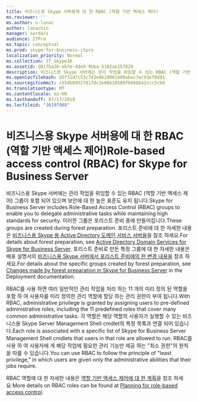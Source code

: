 ```yaml
---
title: 비즈니스용 Skype 서버용에 대 한 RBAC (역할 기반 액세스 제어)
ms.reviewer: ''
ms.author: v-lanac
author: lanachin
manager: serdars
audience: ITPro
ms.topic: conceptual
ms.prod: skype-for-business-itpro
localization_priority: Normal
ms.collection: IT_Skype16
ms.assetid: d01fba36-eb7e-4de9-9bba-5102ae157820
description: 비즈니스용 Skype 서버에는 관리 작업을 위임할 수 있는 RBAC (역할 기반 액세스 제어) 그룹이 포함 되어 있으며 보안에 대 한 높은 표준도 유지 됩니다. 이러한 그룹은 포리스트 준비 중에 만들어집니다. 포리스트 준비에 대 한 자세한 내용은 비즈니스용 Skype 용 Active Directory 도메인 서비스 서버용을 참조 하세요. 포리스트 준비로 만든 특정 그룹에 대 한 자세한 내용은 배포 설명서의 비즈니스용 Skype 서버에서 포리스트 준비에의 한 변경 내용을 참조 하세요.
ms.openlocfilehash: d5f31d7c53c743e4b2d001b00abec7ec93ef8d91
ms.sourcegitcommit: c554b09527817dc3e06b10509f6668b42ccc5cb9
ms.translationtype: MT
ms.contentlocale: ko-KR
ms.lasthandoff: 07/17/2019
ms.locfileid: "36197988"
---
```

# <a name="role-based-access-control-rbac-for-skype-for-business-server"></a><span data-ttu-id="e74e0-106">비즈니스용 Skype 서버용에 대 한 RBAC (역할 기반 액세스 제어)</span><span class="sxs-lookup"><span data-stu-id="e74e0-106">Role-based access control (RBAC) for Skype for Business Server</span></span>
 
<span data-ttu-id="e74e0-107">비즈니스용 Skype 서버에는 관리 작업을 위임할 수 있는 RBAC (역할 기반 액세스 제어) 그룹이 포함 되어 있으며 보안에 대 한 높은 표준도 유지 됩니다.</span><span class="sxs-lookup"><span data-stu-id="e74e0-107">Skype for Business Server includes Role-Based Access Control (RBAC) groups to enable you to delegate administrative tasks while maintaining high standards for security.</span></span> <span data-ttu-id="e74e0-108">이러한 그룹은 포리스트 준비 중에 만들어집니다.</span><span class="sxs-lookup"><span data-stu-id="e74e0-108">These groups are created during forest preparation.</span></span> <span data-ttu-id="e74e0-109">포리스트 준비에 대 한 자세한 내용은 [비즈니스용 Skype 용 Active Directory 도메인 서비스 서버용](active-directory-domain-services.md)을 참조 하세요.</span><span class="sxs-lookup"><span data-stu-id="e74e0-109">For details about forest preparation, see [Active Directory Domain Services for Skype for Business Server](active-directory-domain-services.md).</span></span> <span data-ttu-id="e74e0-110">포리스트 준비로 만든 특정 그룹에 대 한 자세한 내용은 배포 설명서의 [비즈니스용 Skype 서버에서 포리스트 준비에의 한 변경 내용을](../../schema-reference/active-directory-schema-extensions-classes-and-attributes/changes-made-by-forest-preparation.md) 참조 하세요.</span><span class="sxs-lookup"><span data-stu-id="e74e0-110">For details about the specific groups created by forest preparation, see [Changes made by forest preparation in Skype for Business Server](../../schema-reference/active-directory-schema-extensions-classes-and-attributes/changes-made-by-forest-preparation.md) in the Deployment documentation.</span></span>
  
<span data-ttu-id="e74e0-111">RBAC를 사용 하면 여러 일반적인 관리 작업을 처리 하는 11 개의 미리 정의 된 역할을 포함 하 여 사용자를 미리 정의한 관리 역할에 할당 하는 관리 권한이 부여 됩니다.</span><span class="sxs-lookup"><span data-stu-id="e74e0-111">With RBAC, administrative privilege is granted by assigning users to pre-defined administrative roles, including the 11 predefined roles that cover many common administrative tasks.</span></span> <span data-ttu-id="e74e0-112">각 역할은 해당 역할의 사용자가 실행할 수 있는 비즈니스용 Skype Server Management Shell cmdlet의 특정 목록과 연결 되어 있습니다.</span><span class="sxs-lookup"><span data-stu-id="e74e0-112">Each role is associated with a specific list of Skype for Business Server Management Shell cmdlets that users in that role are allowed to run.</span></span> <span data-ttu-id="e74e0-113">RBAC를 사용 하 여 사용자에 게 해당 작업에 필요한 관리 기능만 제공 하는 "최소 권한"의 원칙을 따를 수 있습니다.</span><span class="sxs-lookup"><span data-stu-id="e74e0-113">You can use RBAC to follow the principle of "least privilege," in which users are given only the administrative abilities that their jobs require.</span></span> 
  
<span data-ttu-id="e74e0-114">RBAC 역할에 대 한 자세한 내용은 [역할 기반 액세스 제어에 대 한 계획](https://docs.microsoft.com/lyncserver/lync-server-2013-planning-for-role-based-access-control)을 참조 하세요.</span><span class="sxs-lookup"><span data-stu-id="e74e0-114">More details on RBAC roles can be found at [Planning for role-based access control](https://docs.microsoft.com/lyncserver/lync-server-2013-planning-for-role-based-access-control).</span></span>
